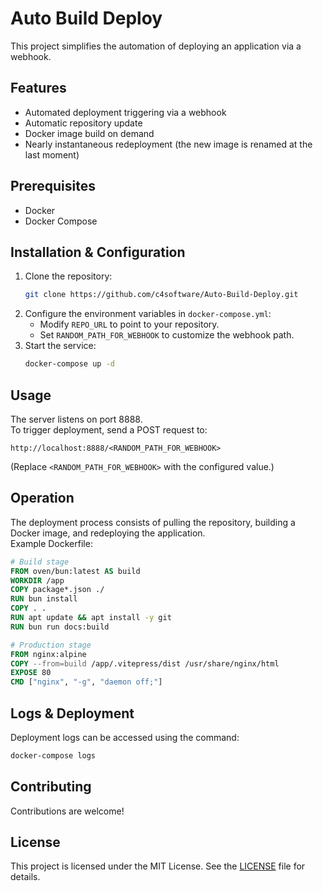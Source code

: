 # Auto Build Deploy

This project simplifies the automation of deploying an application via a webhook.

## Features

- Automated deployment triggering via a webhook
- Automatic repository update
- Docker image build on demand
- Nearly instantaneous redeployment (the new image is renamed at the last moment)

## Prerequisites

- Docker
- Docker Compose

## Installation & Configuration

1. Clone the repository:
   ```bash
   git clone https://github.com/c4software/Auto-Build-Deploy.git
   ```
2. Configure the environment variables in `docker-compose.yml`:
   - Modify `REPO_URL` to point to your repository.
   - Set `RANDOM_PATH_FOR_WEBHOOK` to customize the webhook path.
3. Start the service:
   ```bash
   docker-compose up -d
   ```

## Usage

The server listens on port 8888.  
To trigger deployment, send a POST request to:
```
http://localhost:8888/<RANDOM_PATH_FOR_WEBHOOK>
```
(Replace `<RANDOM_PATH_FOR_WEBHOOK>` with the configured value.)

## Operation

The deployment process consists of pulling the repository, building a Docker image, and redeploying the application.  
Example Dockerfile:

```Dockerfile
# Build stage
FROM oven/bun:latest AS build
WORKDIR /app
COPY package*.json ./
RUN bun install
COPY . .
RUN apt update && apt install -y git
RUN bun run docs:build

# Production stage
FROM nginx:alpine
COPY --from=build /app/.vitepress/dist /usr/share/nginx/html
EXPOSE 80
CMD ["nginx", "-g", "daemon off;"]
```

## Logs & Deployment

Deployment logs can be accessed using the command:
```bash
docker-compose logs
```

## Contributing

Contributions are welcome!

## License

This project is licensed under the MIT License. See the [LICENSE](LICENSE) file for details.